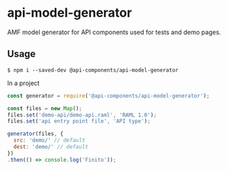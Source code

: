 # api-model-generator

AMF model generator for API components used for tests and demo pages.

## Usage

```
$ npm i --saved-dev @api-components/api-model-generator
```

In a project

```javascript
const generator = require('@api-components/api-model-generator');

const files = new Map();
files.set('demo-api/demo-api.raml', 'RAML 1.0');
files.set('api entry point file', 'API type');

generator(files, {
  src: 'demo/' // default
  dest: 'demo/' // default
})
.then(() => console.log('Finito'));
```
